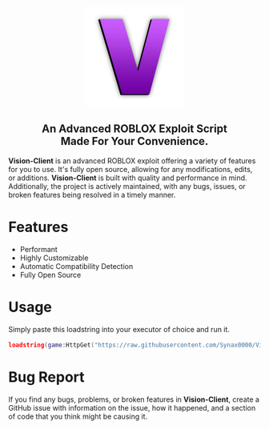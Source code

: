 <p align="center">
  <picture>
    <img alt="Unable to load." src="./README/visionclientlogo.png" width="200px">
  </picture>
</p>
<h2 align="center">
  An Advanced ROBLOX Exploit Script
  <br/>
  Made For Your Convenience.
</h2>

**Vision-Client** is an advanced ROBLOX exploit offering a variety of features for you to use. It's fully open source, allowing for any modifications, edits, or additions. **Vision-Client** is built with quality and performance in mind. Additionally, the project is actively maintained, with any bugs, issues, or broken features being resolved in a timely manner.

# Features
- Performant
- Highly Customizable
- Automatic Compatibility Detection
- Fully Open Source

# Usage
Simply paste this loadstring into your executor of choice and run it.
```lua
loadstring(game:HttpGet("https://raw.githubusercontent.com/Synax0000/Vision-Client/main/loader.luau"))()
```

# Bug Report
If you find any bugs, problems, or broken features in **Vision-Client**, create a GitHub issue with information on the issue, how it happened, and a section of code that you think might be causing it.
